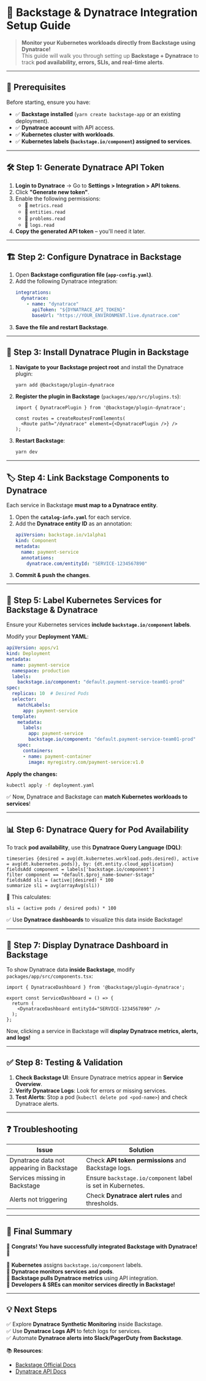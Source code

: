 # 🚀 Backstage & Dynatrace Integration Setup Guide

> **Monitor your Kubernetes workloads directly from Backstage using Dynatrace!**  
> This guide will walk you through setting up **Backstage + Dynatrace** to track **pod availability, errors, SLIs, and real-time alerts**.

---

## 📌 **Prerequisites**
Before starting, ensure you have:
- ✅ **Backstage installed** (`yarn create backstage-app` or an existing deployment).
- ✅ **Dynatrace account** with API access.
- ✅ **Kubernetes cluster with workloads**.
- ✅ **Kubernetes labels (`backstage.io/component`) assigned to services**.

---

## 🛠 **Step 1: Generate Dynatrace API Token**
1. **Login to Dynatrace** → Go to **Settings > Integration > API tokens**.
2. Click **"Generate new token"**.
3. Enable the following permissions:
   - 🔹 `metrics.read`
   - 🔹 `entities.read`
   - 🔹 `problems.read`
   - 🔹 `logs.read`
4. **Copy the generated API token** – you'll need it later.

---

## 🏗 **Step 2: Configure Dynatrace in Backstage**
1. Open **Backstage configuration file (`app-config.yaml`)**.
2. Add the following Dynatrace integration:
   ```yaml
   integrations:
     dynatrace:
       - name: "dynatrace"
         apiToken: "${DYNATRACE_API_TOKEN}"
         baseUrl: "https://YOUR_ENVIRONMENT.live.dynatrace.com"
   ```
3. **Save the file and restart Backstage**.

---

## 🔌 **Step 3: Install Dynatrace Plugin in Backstage**
1. **Navigate to your Backstage project root** and install the Dynatrace plugin:
   ```sh
   yarn add @backstage/plugin-dynatrace
   ```
2. **Register the plugin in Backstage** (`packages/app/src/plugins.ts`):
   ```tsx
   import { DynatracePlugin } from '@backstage/plugin-dynatrace';

   const routes = createRoutesFromElements(
     <Route path="/dynatrace" element={<DynatracePlugin />} />
   );
   ```
3. **Restart Backstage**:
   ```sh
   yarn dev
   ```

---

## 🏷 **Step 4: Link Backstage Components to Dynatrace**
Each service in Backstage **must map to a Dynatrace entity**.

1. Open the **`catalog-info.yaml`** for each service.
2. Add the **Dynatrace entity ID** as an annotation:
   ```yaml
   apiVersion: backstage.io/v1alpha1
   kind: Component
   metadata:
     name: payment-service
     annotations:
       dynatrace.com/entityId: "SERVICE-1234567890"
   ```
3. **Commit & push the changes**.

---

## 🚀 **Step 5: Label Kubernetes Services for Backstage & Dynatrace**
Ensure your Kubernetes services **include `backstage.io/component` labels**.

Modify your **Deployment YAML**:
```yaml
apiVersion: apps/v1
kind: Deployment
metadata:
  name: payment-service
  namespace: production
  labels:
    backstage.io/component: "default.payment-service-team01-prod"
spec:
  replicas: 10  # Desired Pods
  selector:
    matchLabels:
      app: payment-service
  template:
    metadata:
      labels:
        app: payment-service
        backstage.io/component: "default.payment-service-team01-prod"
    spec:
      containers:
      - name: payment-container
        image: myregistry.com/payment-service:v1.0
```

**Apply the changes:**
```sh
kubectl apply -f deployment.yaml
```

✅ Now, Dynatrace and Backstage can **match Kubernetes workloads to services**!

---

## 📊 **Step 6: Dynatrace Query for Pod Availability**
To track **pod availability**, use this **Dynatrace Query Language (DQL)**:
```dql
timeseries {desired = avg(dt.kubernetes.workload.pods.desired), active = avg(dt.kubernetes.pods)}, by: {dt.entity.cloud_application}
fieldsAdd component = labels['backstage.io/component']
filter component == "default.$proj_name-$owner-$stage"
fieldsAdd sli = (active||desired) * 100
summarize sli = avg(arrayAvg(sli))
```
🔹 This calculates:
```
sli = (active pods / desired pods) * 100
```
✅ Use **Dynatrace dashboards** to visualize this data inside Backstage!

---

## 📡 **Step 7: Display Dynatrace Dashboard in Backstage**
To show Dynatrace data **inside Backstage**, modify `packages/app/src/components.tsx`:

```tsx
import { DynatraceDashboard } from '@backstage/plugin-dynatrace';

export const ServiceDashboard = () => {
  return (
    <DynatraceDashboard entityId="SERVICE-1234567890" />
  );
};
```

Now, clicking a service in Backstage will **display Dynatrace metrics, alerts, and logs!**

---

## ✅ **Step 8: Testing & Validation**
1. **Check Backstage UI**: Ensure Dynatrace metrics appear in **Service Overview**.
2. **Verify Dynatrace Logs**: Look for errors or missing services.
3. **Test Alerts**: Stop a pod (`kubectl delete pod <pod-name>`) and check Dynatrace alerts.

---

## ❓ **Troubleshooting**
| Issue | Solution |
|-------|----------|
| Dynatrace data not appearing in Backstage | Check **API token permissions** and Backstage logs. |
| Services missing in Backstage | Ensure `backstage.io/component` label is set in Kubernetes. |
| Alerts not triggering | Check **Dynatrace alert rules** and thresholds. |

---

## 🎯 **Final Summary**
🎉 **Congrats! You have successfully integrated Backstage with Dynatrace!** 🚀  

🔹 **Kubernetes** assigns `backstage.io/component` labels.  
🔹 **Dynatrace monitors services and pods**.  
🔹 **Backstage pulls Dynatrace metrics** using API integration.  
🔹 **Developers & SREs can monitor services directly in Backstage!**  

---

## 💡 **Next Steps**
✅ Explore **Dynatrace Synthetic Monitoring** inside Backstage.  
✅ Use **Dynatrace Logs API** to fetch logs for services.  
✅ Automate **Dynatrace alerts into Slack/PagerDuty from Backstage**.  

📚 **Resources**:  
- [Backstage Official Docs](https://backstage.io/docs)  
- [Dynatrace API Docs](https://developer.dynatrace.com/)  
